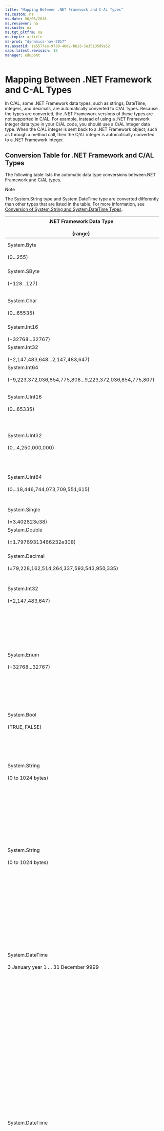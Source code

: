 ```yaml
---
title: "Mapping Between .NET Framework and C-AL Types"
ms.custom: na
ms.date: 06/05/2016
ms.reviewer: na
ms.suite: na
ms.tgt_pltfrm: na
ms.topic: article
ms-prod: "dynamics-nav-2017"
ms.assetid: 1e5577ea-9730-46d2-b828-5e35135d9a52
caps.latest.revision: 18
manager: edupont
---
```

# Mapping Between .NET Framework and C-AL Types
In C/AL, some .NET Framework data types, such as strings, DateTime, integers, and decimals, are automatically converted to C/AL types. Because the types are converted, the .NET Framework versions of these types are not supported in C/AL. For example, instead of using a .NET Framework integer data type in your C/AL code, you should use a C/AL integer data type. When the C/AL integer is sent back to a .NET Framework object, such as through a method call, then the C/AL integer is automatically converted to a .NET Framework integer.  
  
## Conversion Table for .NET Framework and C/AL Types  
 The following table lists the automatic data type conversions between.NET Framework and C/AL types.  
  
> [!NOTE]  
>  The System.String type and System.DateTime type are converted differently than other types that are listed in the table. For more information, see [Conversion of System.String and System.DateTime Types](#ConversionStringDate).  
  
|.NET Framework Data Type<br /><br /> \(range\)|C/AL Data Type<br /><br /> \(range\)|Comments|  
|--------------------------------------------|-----------------------------------|--------------|  
|System.Byte<br /><br /> \(0...255\)|Byte<br /><br /> \(0...255\)|Single unsigned byte that represents a value from 0...255.|  
|System.SByte<br /><br /> \(-128...127\)|Integer<br /><br /> \(-128...127\)|Single signed byte that represents a value from -128...127.|  
|System.Char<br /><br /> \(0...65535\)|Char<br /><br /> \(0...65535\)|Unicode character that is represented internally as a 16-bit unsigned integer.|  
|System.Int16<br /><br /> \(-32768...32767\)|Integer<br /><br /> \(±2,147,483,647\)||  
|System.Int32<br /><br /> \(-2,147,483,648...2,147,483,647\)|Integer<br /><br /> \(±2,147,483,647\)||  
|System.Int64<br /><br /> \(-9,223,372,036,854,775,808...9,223,372,036,854,775,807\)|BigInteger<br /><br /> \(±9,223,372,036,854,775,807\)||  
|System.UInt16<br /><br /> \(0...65335\)|Integer<br /><br /> \(±2,147,483,647\)|[!INCLUDE[navnow](includes/navnow_md.md)] does not have a corresponding type, but values can be stored in an integer.|  
|System.UInt32<br /><br /> \(0...4,250,000,000\)|BigInteger<br /><br /> \(±9,223,372,036,854,775,807\)|[!INCLUDE[navnow](includes/navnow_md.md)] does not have a corresponding type, but values can be stored in a big integer.|  
|System.UInt64<br /><br /> \(0...18,446,744,073,709,551,615\)|Decimal<br /><br /> \(0...18,446,744,073,709,551,615\)|[!INCLUDE[navnow](includes/navnow_md.md)] does not have a corresponding type, but values can be stored in a big integer or decimal.|  
|System.Single<br /><br /> \(±3.402823e38\)|Decimal<br /><br /> \(±3.402823e38\)||  
|System.Double<br /><br /> \(±1.79769313486232e308\)|Decimal<br /><br /> \(±1.79769313486232e308\)||  
|System.Decimal<br /><br /> \(±79,228,162,514,264,337,593,543,950,335\)|Decimal<br /><br /> \(-999,999,999,999,999.99...999,999,999,999,999.99\)|An internal range that is not persisted to a field but is the type’s native value range.|  
|System.Int32<br /><br /> \(±2,147,483,647\)|Option<br /><br /> \(±2,147,483,647\)|Option values can be freely converted to numeric values. The range is the same as an integer.|  
|System.Enum<br /><br /> \(-32768...32767\)|Integer<br /><br /> \(±2,147,483,647\)|An enumeration is a named constant with an underlying type that is any integer type except Char. If no underlying type is explicitly declared, then Int32 is used.<br /><br /> [!INCLUDE[navnow](includes/navnow_md.md)] has no information about the constant’s name, only the value is known.|  
|System.Bool<br /><br /> \(TRUE, FALSE\)|Boolean<br /><br /> \(TRUE, FALSE\)||  
|System.String<br /><br /> \(0 to 1024 bytes\)|Text<br /><br /> \(0 to 1024 bytes\)<br /><br /> BigText<br /><br /> \(up to 2 gigabytes\)|Denotes a text string with a maximum length of 1024 characters. Text strings are single-byte only.<br /><br /> For more information, see [Conversion of System.String and System.DateTime Types](#ConversionStringDate).|  
|System.String<br /><br /> \(0 to 1024 bytes\)|Code<br /><br /> \(0 to 1024 bytes.\)|Denotes an alphanumeric string with maximum length of 1024 characters. The value is stored in uppercase.<br /><br /> For more information, see [Conversion of System.String and System.DateTime Types](#ConversionStringDate).|  
|System.DateTime<br /><br /> 3 January year 1 ... 31 December 9999|Date<br /><br /> 1 January year 1753 ... 31 December 9999|The common language runtime only supports DateTime. In [!INCLUDE[navnow](includes/navnow_md.md)], Date must be converted to a DateTime value type when passing as a parameter, such as for `CREATEDATETIME(d, 000000T);`<br /><br /> For more information, see [Conversion of System.String and System.DateTime Types](#ConversionStringDate).|  
|System.DateTime|Time<br /><br /> \(00:00:00...23:59:59.999\)|The common language runtime only supports DateTime. In [!INCLUDE[navnow](includes/navnow_md.md)], Date must be converted to a DateTime value type when passing it as a parameter, such as for `CREATEDATETIME( 0D, t);`<br /><br /> The common language runtime DateTime object that will be used for storing a [!INCLUDE[navnow](includes/navnow_md.md)] Time value must handle daylight saving time and time zone. The time value does not change.<br /><br /> For more information, see [Conversion of System.String and System.DateTime Types](#ConversionStringDate).|  
|System.DateTime|DateTime<br /><br /> \(January 1, 1753, 00:00:00.000 to December 31, 9999, 23:59:59.999\)|The common language runtime DateTime value type represents dates and times with values ranging from 12:00:00 midnight, January 1, 1753 Common Era \(CE\) through 11:59:59 P.M., December 31, 9999 CE.<br /><br /> For more information, see [Conversion of System.String and System.DateTime Types](#ConversionStringDate).|  
|TimeSpan<br /><br /> \(Resolution is 100 nanoseconds\)|Duration<br /><br /> \(Resolution is 1 milliseconds\)|A time interval is the duration of time or elapsed time that is measured as a positive or negative number of days, hours, minutes, seconds, and fractions of a second. Duration is internally represented as a 64-bit integer.|  
|System.Guid<br /><br /> \(128 bit number\)|GUID<br /><br /> \(128 bit number\)||  
|System.IO.Stream|inStream|Streams require a context specific conversion and specialized stream types such as {Stream,String,Text}{Reader,Writer} classes. BLOB-related streams typically use MemoryStreams.|  
|System.IO.Stream|Outstream||  
  
##  <a name="ConversionStringDate"></a> Conversion of System.String and System.DateTime Types  
 Unlike the types in the previous table, the System.String and System.DateTime types are not converted automatically to C/AL data types when the DotNet variable is instantiated. The System.String and System.DateTime types are only converted when assigned to a compatible C/AL data type. This lets you create an instance of the System.String type or System.DateTime type, and then call the DotNet variable like any other DotNet variable.  
  
> [!NOTE]  
>  You cannot use a DotNet variable for the System.String type or System.DateTime type in comparisons with C/AL types because in these cases, there is no implicit type conversion.  
  
### Example  
 The following C/AL code example illustrates how a DotNet variable for the System.String type is converted to a C/AL text data type.  
  
 In a [!INCLUDE[navnow](includes/navnow_md.md)] object, such as a codeunit, define the following global variables.  
  
|Variable name|DataType|SubType|Comments|  
|-------------------|--------------|-------------|--------------|  
|alVariable|Text|||  
|dotNetVariable|DotNet|System.String|Located in the **mscorlib** assembly.|  
  
 In the C/AL code, add the following code.  
  
```  
alVariable := ‘sample text’;  
dotNetVariable := ‘sample text’;  
  
// Compares the objects using the Equals method on the DotNet object.  
if not dotNetVariable.Equals(alVariable) then  
  error(‘Object should contain same data’);  
  
// Converts the DotNet object to a C/AL text type by calling the ToString method on the object.   
// This forces an implicit type conversion to the C/AL text type and the standard C/AL comparison can be used.  
if dotNetVariable.ToString() <> alVariable then  
  error(‘Objects should contain same data, compared with ToString()’);  
  
```  
  
## See Also  
 [Extending Microsoft Dynamics NAV Using Microsoft .NET Framework Interoperability](Extending-Microsoft-Dynamics-NAV-Using-Microsoft-.NET-Framework-Interoperability.md)   
 [How to: Call .NET Framework Types From C-AL Code](How%20to:%20Call%20.NET%20Framework%20Types%20From%20C-AL%20Code.md)